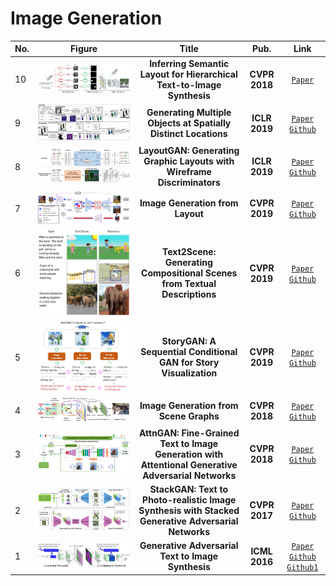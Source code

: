 # Image Generation

|No.   |Figure   |Title   |Pub.  |Link|
|-----|:-----:|:-----:|:-----:|:---:|
|10 |![inferring](IM/inferring.png) | __Inferring Semantic Layout for Hierarchical Text-to-Image Synthesis__ | __CVPR 2018__ |       [`Paper`](https://arxiv.org/pdf/1801.05091.pdf)        |
| 9    |           ![gmo](IM/gmo.png)           | __Generating Multiple Objects at Spatially Distinct Locations__ | __ICLR 2019__ | [`Paper`](https://github.com/tohinz/multiple-objects-gan) [`Github`](https://github.com/tohinz/multiple-objects-gan) |
| 8    |     ![layoutgan](IM/layoutgan.png)     | __LayoutGAN: Generating Graphic Layouts with Wireframe Discriminators__ | __ICLR 2019__ | [`Paper`](https://arxiv.org/abs/1901.06767) [`Github`](https://github.com/billzhonggz/LayoutGAN) |
| 7    |     ![layout2im](IM/layout2im.png)     |               __Image Generation from Layout__               | __CVPR 2019__ | [`Paper`](https://arxiv.org/pdf/1811.11389.pdf) [`Github`](https://github.com/zhaobozb/layout2im) |
| 6    |    ![text2scene](IM/text2scene.png)    | __Text2Scene: Generating Compositional Scenes from Textual Descriptions__ | __CVPR 2019__ | [`Paper`](http://openaccess.thecvf.com/content_CVPR_2019/papers/Tan_Text2Scene_Generating_Compositional_Scenes_From_Textual_Descriptions_CVPR_2019_paper.pdf) [`Github`](https://github.com/uvavision/Text2Scene) |
| 5    |      ![storygan](IM/storygan.png)      | __StoryGAN: A Sequential Conditional GAN for Story Visualization__ | __CVPR 2019__ | [`Paper`](https://arxiv.org/abs/1812.02784) [`Github`](https://github.com/yitong91/StoryGAN) |
|4|![IGSG](IM/IGSG.png)|__Image Generation from Scene Graphs__|__CVPR 2018__|[`Paper`](https://arxiv.org/abs/1804.01622) [`Github`](https://github.com/google/sg2im)  |
|3|![attngan](IM/attngan.png)|__AttnGAN: Fine-Grained Text to Image Generation with Attentional Generative Adversarial Networks__|__CVPR 2018__|[`Paper`](https://arxiv.org/abs/1711.10485) [`Github`](https://github.com/taoxugit/AttnGAN) |
|2|![stackgan](IM/stackgan.png)|__StackGAN: Text to Photo-realistic Image Synthesis with Stacked Generative Adversarial Networks__|__CVPR 2017__|[`Paper`](https://arxiv.org/pdf/1612.03242v1.pdf) [`Github`](https://github.com/hanzhanggit/StackGAN-v2) |
|1|![dcgan_network](IM/dcgan_network.jpg)|__Generative Adversarial Text to Image Synthesis__|__ICML 2016__|[`Paper`](https://arxiv.org/abs/1605.05396) [`Github`](https://github.com/reedscot/icml2016) [`Github1`](https://github.com/aelnouby/Text-to-Image-Synthesis) |

